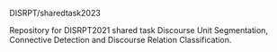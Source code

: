 DISRPT/sharedtask2023

Repository for DISRPT2021 shared task Discourse Unit Segmentation, Connective Detection and Discourse Relation Classification.
